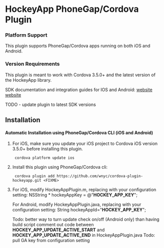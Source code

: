 # HockeyApp PhoneGap/Cordova Plugin

### Platform Support

This plugin supports PhoneGap/Cordova apps running on both iOS and Android.

### Version Requirements

This plugin is meant to work with Cordova 3.5.0+ and the latest version of the HockeyApp library.

SDK documentation and integration guides for IOS and Android:
[website](http://support.hockeyapp.net/kb/client-integration-ios-mac-os-x/hockeyapp-for-ios)
[website](http://support.hockeyapp.net/kb/client-integration-android-other-platforms/hockeyapp-for-android-sdk)

TODO - update plugin to latest SDK versions 

## Installation

#### Automatic Installation using PhoneGap/Cordova CLI (iOS and Android)
1. For iOS, make sure you update your iOS project to Cordova iOS version 3.5.0+ before installing this plugin.

        cordova platform update ios

2. Install this plugin using PhoneGap/Cordova cli:

        cordova plugin add https://github.com/wnyc/cordova-plugin-hockeyapp.git <FIXME>

3. For iOS, modify HockeyAppPlugin.m, replacing with your configuration setting:
     NSString * hockeyAppKey = @"__HOCKEY_APP_KEY__";

   For Android, modify HockeyAppPlugin.java, replacing with your configuration setting:
     String hockeyAppId="__HOCKEY_APP_KEY__";

   Todo: better way to turn update check on/off (Android only) than having build script comment out code between __HOCKEY_APP_UPDATE_ACTIVE_START__ and __HOCKEY_APP_UPDATE_ACTIVE_END__ in HockeyAppPlugin.java 
   Todo: pull GA key from configuration setting

